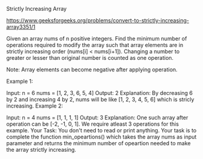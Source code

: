 Strictly Increasing Array

https://www.geeksforgeeks.org/problems/convert-to-strictly-increasing-array3351/1

Given an array nums of n positive integers. Find the minimum number of operations required to modify the array such that array elements are in strictly increasing order (nums[i] < nums[i+1]).
Changing a number to greater or lesser than original number is counted as one operation.

Note: Array elements can become negative after applying operation.

Example 1:

Input:
n = 6
nums = [1, 2, 3, 6, 5, 4]
Output: 
2
Explanation: 
By decreasing 6 by 2 and increasing 4 by 2, nums will be like [1, 2, 3, 4, 5, 6] which is stricly increasing.
Example 2:

Input: 
n = 4
nums = [1, 1, 1, 1]
Output: 
3
Explanation: 
One such array after operation can be [-2, -1, 0, 1]. We require atleast 3 operations for this example.
Your Task:
You don't need to read or print anything. Your task is to complete the function min_opeartions() which takes the array nums as input parameter and returns the minimum number of opeartion needed to make the array strictly increasing.
